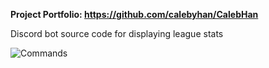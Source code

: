 **Project Portfolio: https://github.com/calebyhan/CalebHan**

Discord bot source code for displaying league stats

![Commands](https://cdn.discordapp.com/attachments/905301278647783428/1083500122115158158/image.png)
